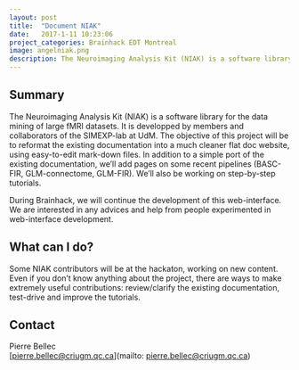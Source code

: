 ```yaml
---
layout: post
title:  "Document NIAK"
date:   2017-1-11 10:23:06
project_categories: Brainhack EDT Montreal
image: angelniak.png
description: The Neuroimaging Analysis Kit (NIAK) is a software library for the data mining of large fMRI datasets.
---
```

## Summary
The Neuroimaging Analysis Kit (NIAK) is a software library for the data mining of large fMRI datasets. It is developped by members and collaborators of the SIMEXP-lab at UdM. The objective of this project will be to reformat the existing documentation into a much cleaner flat doc website, using easy-to-edit mark-down files. In addition to a simple port of the existing documentation, we’ll add pages on some recent pipelines (BASC-FIR, GLM-connectome, GLM-FIR). We’ll also be working on step-by-step tutorials.

During Brainhack, we will continue the development of this web-interface. We are interested in any advices and help from people experimented in web-interface development.

## What can I do?
Some NIAK contributors will be at the hackaton, working on new content. Even if you don’t know anything about the project, there are ways to make extremely useful contributions: review/clarify the existing documentation, test-drive and improve the tutorials.


## Contact  
Pierre Bellec  
[pierre.bellec@criugm.qc.ca](mailto: pierre.bellec@criugm.qc.ca)  
